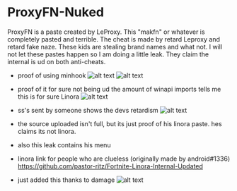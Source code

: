 # ProxyFN-Nuked
ProxyFN is a paste created by LeProxy.
This "makfn" or whatever is completely pasted and terrible. The cheat is made by retard Leproxy and retard fake naze. These kids are stealing brand names and what not. I will not let these pastes happen so I am doing a little leak. They claim the internal is ud on both anti-cheats.

- proof of using minhook
![alt text](https://cdn.discordapp.com/attachments/1017574455406497842/1047305859497214012/image.png)
![alt text](https://cdn.discordapp.com/attachments/1017574455406497842/1047306023985225828/image.png)

- proof of it for sure not being ud
the amount of winapi imports tells me this is for sure Linora
![alt text](https://cdn.discordapp.com/attachments/1017574455406497842/1047306540996116521/image.png)

- ss's sent by someone
shows the devs retardism
![alt text](https://cdn.discordapp.com/attachments/1017574455406497842/1047306948325953586/image.png)

- the source uploaded isn't full, but its just proof of his linora paste. hes claims its not linora.
- also this leak contains his menu

- linora link for people who are clueless (originally made by android#1336)
https://github.com/pastor-ritz/Fortnite-Linora-Internal-Updated

- just added this thanks to damage
![alt text](https://cdn.discordapp.com/attachments/1042223408060051575/1047309841498112010/leftover1.png)

